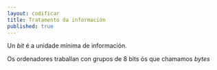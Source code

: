 ```yaml
---
layout: codificar
title: Tratamento da información
published: true
---
```


Un _bit_ é a unidade mínima de información.

Os ordenadores traballan con grupos de 8 bits ós que chamamos _bytes_
